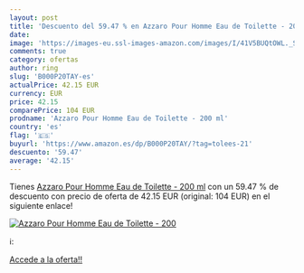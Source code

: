 ```yaml
---
layout: post
title: 'Descuento del 59.47 % en Azzaro Pour Homme Eau de Toilette - 200 '
date: 
image: 'https://images-eu.ssl-images-amazon.com/images/I/41V5BUQtOWL._SL200_.jpg'
comments: true
category: ofertas
author: ring
slug: 'B000P20TAY-es'
actualPrice: 42.15 EUR
currency: EUR
price: 42.15
comparePrice: 104 EUR
prodname: 'Azzaro Pour Homme Eau de Toilette - 200 ml'
country: 'es'
flag: '🇪🇸'
buyurl: 'https://www.amazon.es/dp/B000P20TAY/?tag=tolees-21'
descuento: '59.47'
average: '42.15'
---
```


Tienes [Azzaro Pour Homme Eau de Toilette - 200 ml](https://www.amazon.es/dp/B000P20TAY/?tag=tolees-21) con un 59.47 % de descuento con precio de oferta de 42.15 EUR (original: 104 EUR) en el siguiente enlace!

[![Azzaro Pour Homme Eau de Toilette - 200 ](https://images-eu.ssl-images-amazon.com/images/I/41V5BUQtOWL._SL200_.jpg)](https://www.amazon.es/dp/B000P20TAY/?tag=tolees-21)

ℹ️:


[Accede a la oferta!!](https://www.amazon.es/dp/B000P20TAY/?tag=tolees-21)
